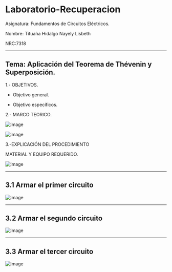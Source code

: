 # Laboratorio-Recuperacion

Asignatura: Fundamentos de Circuitos Eléctricos.

Nombre: Tituaña Hidalgo Nayely Lisbeth

NRC:7318

-----------------------------------------------------------------------------------------------
Tema: Aplicación del Teorema de Thévenin y Superposición.
-----------------------------------------------------------------------------------------------

1.- OBJETIVOS.

+ Objetivo general.


+ Objetivo específicos.

2.- MARCO TEORICO.

![image](https://user-images.githubusercontent.com/105722861/183536616-4737ebfc-11b9-4c92-af02-48116ef0e886.png)

![image](https://user-images.githubusercontent.com/105722861/183550690-e549f3e9-8487-4561-99b0-03179b18bc67.png)

3.-EXPLICACIÓN DEL PROCEDIMIENTO

MATERIAL Y EQUIPO REQUERIDO.

![image](https://user-images.githubusercontent.com/105722861/184028298-3755cf3c-2682-4993-916d-ea50053529a9.png)

-----------------------------------------------------------------------------------------------
3.1 Armar el primer circuito 
-----------------------------------------------------------------------------------------------

![image](https://user-images.githubusercontent.com/105722861/184029952-88c65a0d-ecff-4abe-8428-b00ec938a60f.png)


-----------------------------------------------------------------------------------------------
3.2 Armar el segundo circuito 
-----------------------------------------------------------------------------------------------

![image](https://user-images.githubusercontent.com/105722861/184032860-4d29f922-1220-42da-a424-2c3cb839d712.png)

-----------------------------------------------------------------------------------------------
3.3 Armar el tercer circuito 
-----------------------------------------------------------------------------------------------

![image](https://user-images.githubusercontent.com/105722861/184035409-4f89df5c-a308-488d-9a6e-4017897c6664.png)




